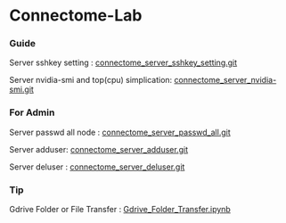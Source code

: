 # Connectome-Lab

### Guide
Server sshkey setting : [connectome_server_sshkey_setting.git](https://github.com/nemodleo/connectome_server_sshkey_setting)

Server nvidia-smi and top(cpu) simplication: [connectome_server_nvidia-smi.git](https://github.com/nemodleo/connectome_server_nvidia-smi)

### For Admin
Server passwd all node : [connectome_server_passwd_all.git](https://github.com/nemodleo/connectome_server_passwd_all)

Server adduser: [connectome_server_adduser.git](https://github.com/nemodleo/connectome_server_adduser)

Server deluser : [connectome_server_deluser.git](https://github.com/nemodleo/connectome_server_deluser)

### Tip
Gdrive Folder or File Transfer : [Gdrive_Folder_Transfer.ipynb](https://github.com/nemodleo/Connectome-Lab/blob/main/Gdrive_Folder_Transfer.ipynb)
